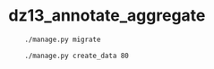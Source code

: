 # dz13_annotate_aggregate






```bash
    ./manage.py migrate
```

```bash
    ./manage.py create_data 80
```